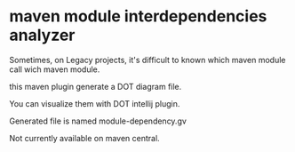 # maven module interdependencies analyzer

Sometimes, on Legacy projects, it's difficult to known which maven module call wich maven module.

this maven plugin generate a DOT diagram file.

You can visualize them with DOT intellij plugin.

Generated file is named module-dependency.gv

Not currently available on maven central.
